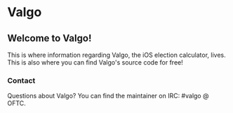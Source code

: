 # Valgo
## Welcome to Valgo!
This is where information regarding Valgo, the iOS election calculator, lives. This is also where you can find Valgo's source code for free!

### Contact
Questions about Valgo? You can find the maintainer on IRC: #valgo @ OFTC.
